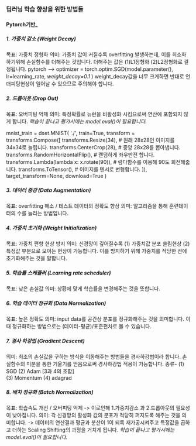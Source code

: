 ### 딥러닝 학습 향상을 위한 방법들
#### Pytorch기반_
##### 1. 가중치 감소 (Weight Decay)
목표: 가중치 정형화
의미: 가중치 값이 커질수록 overfitting 발생하는데, 이를 최소화하기위해 손실함수를 더해주는 것입니다. 
더해주는 값은 (1)L1정형화 (2)L2정형화로 결정됩니다.
pytorch --> optimizer = torch.optim.SGD(model.parameter(), lr=learning_rate, *weight_decay=0.1* )
weight_decay값을 너무 크게하면 반대로 언더피팅현상이 일어날 수 있으므로 주의해야 합니다.

##### 2. 드롭아웃 (Drop Out) 
목표: 오버피팅 억제
의미: 특정확률로 뉴런을 비활성화 시킴으로써 연산에 포함되지 않게 합니다. 
*학습이 끝나고 평가시에는 model.eval()이 필요합니다.*

mnist_train = dset.MNIST(
    './', 
    train=True, 
    transform = transforms.Compose([
        transforms.Resize(34),                        # 원래 28x28인 이미지를 34x34로 늘립니다.
        transforms.CenterCrop(28),                    # 중앙 28x28를 뽑아냅니다.
        transforms.RandomHorizontalFlip(),            # 랜덤하게 좌우반전 합니다.
        transforms.Lambda(lambda x: x.rotate(90)),    # 람다함수를 이용해 90도 회전해줍니다.
        transforms.ToTensor(),                        # 이미지를 텐서로 변형합니다.
    ]),
    target_transform=None,
    download=True
)

##### 3. 데이터 증강 (Data Augmentation) 
목표: overfitting 해소 / 테스트 데이터의 정확도 향상
의미: 알고리즘을 통해 훈련데이터의 수를 늘리는 방법입니다. 

##### 4. 가중치 초기화 (Weight Initialization)
목표: 가중치 편향 현상 방지
의미: 신경망이 깊어질수록 (1) 가중치값 분포 쏠림현상 (2) 특정값 부분으로 모이는 현상이 가능합니다. 이를 방지하기 위해 가중치를 적당한 선에 초기화해주는 것을 말합니다.

##### 5. 학습률 스케쥴러 (Learning rate scheduler)
목표: 낮은 손실값
의미: 상황에 맞게 학습률을 변경해주는 것을 뜻합니다.

##### 6. 학습 데이터 정규화 (Data Normalization)
목표: 높은 정확도
의미: input data를 공간상 분포를 정규화해주는 것을 의미합니다. 이 때 정규화하는 방법으로는 (데이터-평균)/표준편차로 볼 수 있습니다.

##### 7. 경사 하강법 (Gradient Descent)
의미: 최초의 손실값을 구하는 방식을 이동해주는 방법들을 경사하강법이라 합니다. 손실함수의 미분을 통한 기울기를 얻음으로써 경사하강법 적용이 가능합니다.
종류- (1) SGD (2) Adam  [3과 4의 조합]  
(3) Momentum (4) adagrad

##### 8. 배치 정규화 (Batch Normalization)
목표: 학습속도 개선 / 오버피팅 억제
-> 이로인해 1.가중치감소 과 2.드롭아웃의 필요성이 낮아집니다. 
의미: 각 신경망의 활성화 값의 분포가 적당히 퍼지도록 해주는 것을 의미합니다.
-> 데이터의 연산결과 평균과 분산이 1이 되록 재가공시켜주고 특정값을 곱하고 더하는 Scaling Shifting의 과정을 거치게 됩니다. 
*학습이 끝나고 평가시에는 model.eval()이 필요합니다.*
